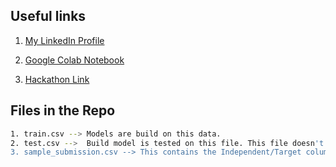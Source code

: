 ## Useful links
1. [My LinkedIn Profile](https://www.linkedin.com/in/sunil-sharanappa/)

2. [Google Colab Notebook](https://colab.research.google.com/drive/18aJZ2E4wYJ4QEDOUnwEladFJJcHYpCAd?usp=sharing)

3. [Hackathon Link](https://datahack.analyticsvidhya.com/contest/wns-analytics-hackathon-2018-1/#MySubmissions)

## Files in the Repo
```bash
1. train.csv --> Models are build on this data.
2. test.csv -->  Build model is tested on this file. This file doesn't contain Independent variable.
3. sample_submission.csv --> This contains the Independent/Target column values of test data along with their employee id's.
```
